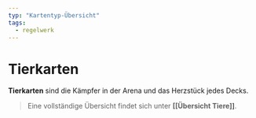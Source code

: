 ```yaml
---
typ: "Kartentyp-Übersicht"
tags:
  - regelwerk
---
```

# Tierkarten
**Tierkarten** sind die Kämpfer in der Arena und das Herzstück jedes Decks.
> Eine vollständige Übersicht findet sich unter **[[Übersicht Tiere]]**.
